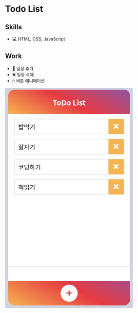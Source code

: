 # Todo List

## Skills

- 💻 HTML, CSS, JavaScript

##  Work

- 📝 일정 추가 
- ❌ 일정 삭제 
- 🖱 버튼 애니메이션

![](./main.JPG)
